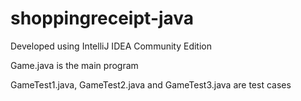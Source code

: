 # shoppingreceipt-java

Developed using IntelliJ IDEA Community Edition

Game.java is the main program

GameTest1.java, GameTest2.java and GameTest3.java are test cases
